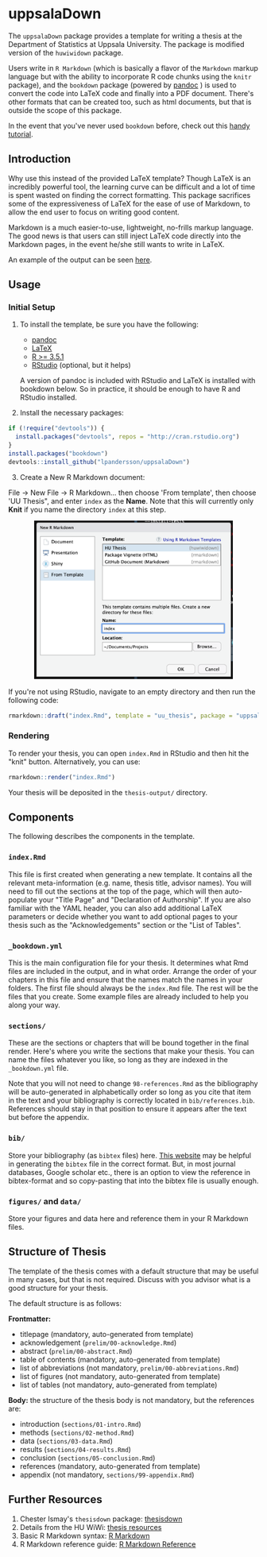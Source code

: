 # uppsalaDown

The `uppsalaDown` package provides a template for writing a thesis at the Department 
of Statistics at Uppsala University. The package is modified version of the `huwiwidown` package.

Users write in `R Markdown` (which is basically a flavor of the `Markdown`
markup language but with the ability to incorporate R code chunks using the
`knitr` package), and the `bookdown` package (powered by
[pandoc](https://pandoc.org) ) is used to convert the code into LaTeX code and
finally into a PDF document. There's other formats that can be created too, such
as html documents, but that is outside the scope of this package.

In the event that you've never used `bookdown` before, check out this [handy
tutorial](https://bookdown.org/yihui/bookdown/).

## Introduction

Why use this instead of the provided LaTeX template? Though LaTeX is an
incredibly powerful tool, the learning curve can be difficult and a lot of time
is spent wasted on finding the correct formatting. This package sacrifices
some of the expressiveness of LaTeX for the ease of use of Markdown, to allow
the end user to focus on writing good content.

Markdown is a much easier-to-use, lightweight, no-frills markup language. The
good news is that users can still inject LaTeX code directly into the Markdown
pages, in the event he/she still wants to write in LaTeX.

An example of the output can be seen [here](thesis-example.pdf).

## Usage

### Initial Setup

1. To install the template, be sure you have the following:
    - [pandoc](http://pandoc.org/)
    - [LaTeX](https://www.latex-project.org/get/)
    - [R >= 3.5.1](https://r-project.org)
    - [RStudio](https://rstudio.org) (optional, but it helps)

    A version of pandoc is included with RStudio and LaTeX is installed with bookdown below.
    So in practice, it should be enough to have R and RStudio installed.

2. Install the necessary packages:

```r
if (!require("devtools")) {
  install.packages("devtools", repos = "http://cran.rstudio.org")
}
install.packages("bookdown")
devtools::install_github("lpandersson/uppsalaDown")
```
3. Create a New R Markdown document:

File -> New File -> R Markdown... then choose 'From template', then choose
'UU Thesis", and enter `index` as the **Name**. Note that this will currently
only **Knit** if you name the directory `index` at this step.

<p align="center">
  <img src="from_template.png" width="400px">
</p>

If you're not using RStudio, navigate to an empty directory and then run the
following code:

```r
rmarkdown::draft("index.Rmd", template = "uu_thesis", package = "uppsalaDown")
```

### Rendering

To render your thesis, you can open `index.Rmd` in RStudio and then hit the
"knit" button. Alternatively, you can use:

```r
rmarkdown::render("index.Rmd")
```

Your thesis will be deposited in the `thesis-output/` directory.

## Components

The following describes the components in the template.

### `index.Rmd`

This file is first created when generating a new template. It contains all the
relevant meta-information (e.g. name, thesis title, advisor names). You will
need to fill out the sections at the top of the page, which will then
auto-populate your "Title Page" and "Declaration of Authorship". If you are also
familiar with the YAML header, you can also add additional LaTeX parameters or
decide whether you want to add optional pages to your thesis such as the
"Acknowledgements" section or the "List of Tables".

### `_bookdown.yml`

This is the main configuration file for your thesis. It determines what Rmd
files are included in the output, and in what order. Arrange the order of your
chapters in this file and ensure that the names match the names in your folders.
The first file should always be the `index.Rmd` file. The rest will be the files
that you create. Some example files are already included to help you along your
way.

### `sections/`

These are the sections or chapters that will be bound together in the final
render. Here's where you write the sections that make your thesis. You can name
the files whatever you like, so long as they are indexed in the `_bookdown.yml`
file.

Note that you will not need to change `98-references.Rmd` as the bibliography
will be auto-generated in alphabetically order so long as you cite that item
in the text and your bibliography is correctly located in `bib/references.bib`.
References should stay in that position to ensure it appears after the text but
before the appendix.

### `bib/`

Store your bibliography (as `bibtex` files) here.
[This website](http://bibdesk.sourceforge.net/) may be helpful in generating the
`bibtex` file in the correct format. But, in most journal databases, Google scholar etc.,
there is an option to view the reference in bibtex-format and so copy-pasting that into the bibtex
file is usually enough.

### `figures/` and `data/`

Store your figures and data here and reference them in your R Markdown files.

## Structure of Thesis

The template of the thesis comes with a default structure that may be useful in many cases, 
but that is not required. Discuss with you advisor what is a good structure for your thesis.


The default structure is as follows:

**Frontmatter:**

- titlepage (mandatory, auto-generated from template)
- acknowledgement (`prelim/00-acknowledge.Rmd`)
- abstract (`prelim/00-abstract.Rmd`)
- table of contents (mandatory, auto-generated from template)
- list of abbreviations (not mandatory, `prelim/00-abbreviations.Rmd`)
- list of figures (not mandatory, auto-generated from template)
- list of tables  (not mandatory, auto-generated from template)

**Body:** the structure of the thesis body is not mandatory, but the references
are:

- introduction (`sections/01-intro.Rmd`)
- methods (`sections/02-method.Rmd`)
- data (`sections/03-data.Rmd`)
- results (`sections/04-results.Rmd`)
- conclusion (`sections/05-conclusion.Rmd`)
- references (mandatory, auto-generated from template)
- appendix (not mandatory, `sections/99-appendix.Rmd`)

## Further Resources

1. Chester Ismay's `thesisdown` package: [thesisdown](https://github.com/ismayc/thesisdown)
2. Details from the HU WiWi: [thesis resources](https://www.wiwi.hu-berlin.de/de/professuren/vwl/oe/teaching/theses)
3. Basic R Markdown syntax: [R Markdown](https://rmarkdown.rstudio.com/authoring_basics.html)
4. R Markdown reference guide: [R Markdown Reference](https://www.rstudio.com/wp-content/uploads/2015/03/rmarkdown-reference.pdf)